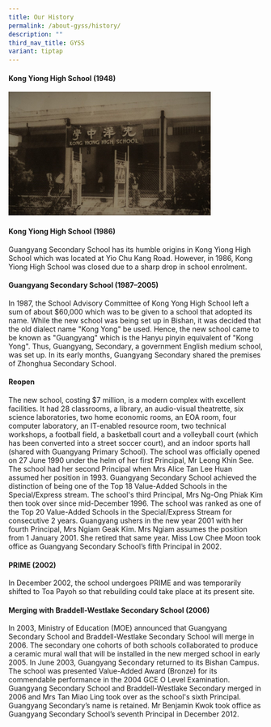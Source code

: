 ```yaml
---
title: Our History
permalink: /about-gyss/history/
description: ""
third_nav_title: GYSS
variant: tiptap
---
```

<h4>Kong Yiong High School (1948)</h4>
<div class="isomer-image-wrapper">
<img style="width:400px;" height="auto" width="100%" src="/images/Homepage/1948%20GYSS.jpg">
</div>
<h4>Kong Yiong High School (1986)</h4>
<p>Guangyang Secondary School has its humble origins in Kong Yiong High School
which was located at Yio Chu Kang Road. However, in 1986, Kong Yiong High
School was closed due to a sharp drop in school enrolment.</p>
<h4>Guangyang Secondary School (1987–2005)</h4>
<p>In 1987, the School Advisory Committee of Kong Yong High School left a
sum of about $60,000 which was to be given to a school that adopted its
name. While the new school was being set up in Bishan, it was decided that
the old dialect name "Kong Yong" be used. Hence, the new school came to
be known as "Guangyang" which is the Hanyu pinyin equivalent of "Kong Yong".
Thus, Guangyang, Secondary, a government English medium school, was set
up. In its early months, Guangyang Secondary shared the premises of Zhonghua
Secondary School.</p>
<h4>Reopen</h4>
<p>The new school, costing $7 million, is a modern complex with excellent
facilities. It had 28 classrooms, a library, an audio-visual theatrette,
six science laboratories, two home economic rooms, an EOA room, four computer
laboratory, an IT-enabled resource room, two technical workshops, a football
field, a basketball court and a volleyball court (which has been converted
into a street soccer court), and an indoor sports hall (shared with Guangyang
Primary School). The school was officially opened on 27 June 1990 under
the helm of her first Principal, Mr Leong Khin See. The school had her
second Principal when Mrs Alice Tan Lee Huan assumed her position in 1993.
Guangyang Secondary School achieved the distinction of being one of the
Top 18 Value-Added Schools in the Special/Express stream. The school's
third Principal, Mrs Ng-Ong Phiak Kim then took over since mid-December
1996. The school was ranked as one of the Top 20 Value-Added Schools in
the Special/Express Stream for consecutive 2 years. Guangyang ushers in
the new year 2001 with her fourth Principal, Mrs Ngiam Geak Kim. Mrs Ngiam
assumes the position from 1 January 2001. She retired that same year. Miss
Low Chee Moon took office as Guangyang Secondary School’s fifth Principal
in 2002.</p>
<h4>PRIME (2002)</h4>
<p>In December 2002, the school undergoes PRIME and was temporarily shifted
to Toa Payoh so that rebuilding could take place at its present site.</p>
<h4>Merging with Braddell-Westlake Secondary School (2006)</h4>
<p>In 2003, Ministry of Education (MOE) announced that Guangyang Secondary
School and Braddell-Westlake Secondary School will merge in 2006. The secondary
one cohorts of both schools collaborated to produce a ceramic mural wall
that will be installed in the new merged school in early 2005. In June
2003, Guangyang Secondary returned to its Bishan Campus. The school was
presented Value-Added Award (Bronze) for its commendable performance in
the 2004 GCE O Level Examination. Guangyang Secondary School and Braddell-Westlake
Secondary merged in 2006 and Mrs Tan Miao Ling took over as the school's
sixth Principal. Guangyang Secondary’s name is retained. Mr Benjamin Kwok
took office as Guangyang Secondary School’s seventh Principal in December
2012.</p>